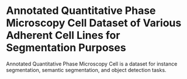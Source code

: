 # Annotated Quantitative Phase Microscopy Cell Dataset of Various Adherent Cell Lines for Segmentation Purposes

Annotated Quantitative Phase Microscopy Cell is a dataset for instance segmentation, semantic segmentation, and object detection tasks.